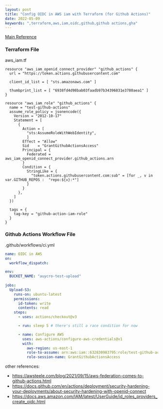 ```yaml
---
layout: post
title: "Config OIDC in AWS iam with Terraform (for Github Actions)"
date: 2022-05-09
keywords: ",terraform,aws,iam,oidc,github,github actions,gha"
---
```


[Main Reference](https://docs.github.com/en/actions/deployment/security-hardening-your-deployments/configuring-openid-connect-in-amazon-web-services)

### Terraform File

aws_iam.tf

```hcl
resource "aws_iam_openid_connect_provider" "github_actions" {
  url = "https://token.actions.githubusercontent.com"

  client_id_list = [ "sts.amazonaws.com" ]

  thumbprint_list = [ "6938fd4d98bab03faadb97b34396831e3780aea1" ]
}

resource "aws_iam_role" "github_actions" {
  name = "test-github-actions"
  assume_role_policy = jsonencode({
    Version = "2012-10-17"
    Statement = [
      {
        Action = [
          "sts:AssumeRoleWithWebIdentity",
          ]
        Effect = "Allow"
        Sid    = "GrantGithubActionsAccess"
        Principal = {
          Federated = aws_iam_openid_connect_provider.github_actions.arn
        }
        Condition = {
          StringLike = {
            "token.actions.githubusercontent.com:sub" = [for _, v in var.GITHUB_REPOS :  "repo:${v}:*"]
          }
        }
      },
    ]    
  })

  tags = {
    tag-key = "github-action-iam-role"
  }
}
```

### Github Actions Workflow File

.github/workflows/ci.yml

```yml
name: OIDC in AWS
on:  
  workflow_dispatch:

env:
  BUCKET_NAME: "auycro-test-upload"
  
jobs:
  Upload-S3:
    runs-on: ubuntu-latest
    permissions:
      id-token: write
      contents: read
    steps:
      - uses: actions/checkout@v3

      - run: sleep 5 # there's still a race condition for now

      - name: Configure AWS
        uses: aws-actions/configure-aws-credentials@v1
        with:
          aws-region: us-east-1
          role-to-assume: arn:aws:iam::632830983795:role/test-github-actions
          role-session-name: GrantGithubActionsAccess
```

other references:
- https://awsteele.com/blog/2021/09/15/aws-federation-comes-to-github-actions.html
- https://docs.github.com/en/actions/deployment/security-hardening-your-deployments/about-security-hardening-with-openid-connect
- https://docs.aws.amazon.com/IAM/latest/UserGuide/id_roles_providers_create_oidc.html
